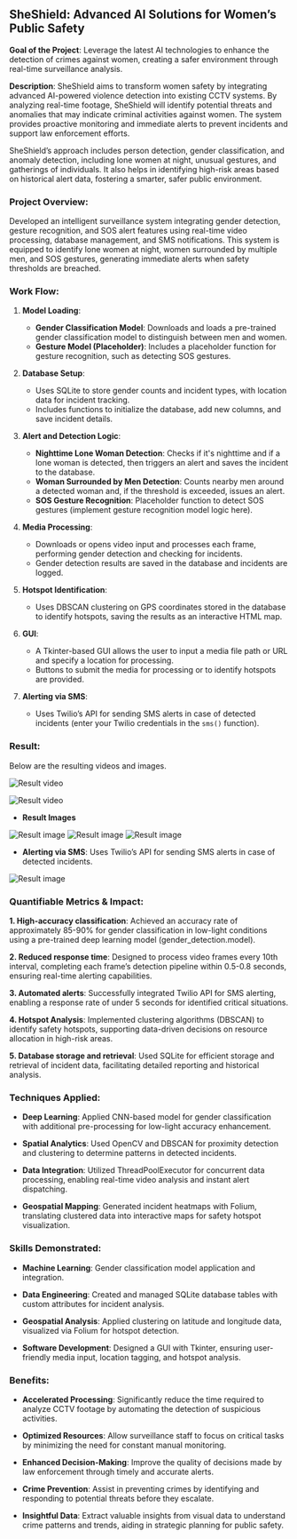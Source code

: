 ## SheShield: Advanced AI Solutions for Women’s Public Safety

**Goal of the Project**: Leverage the latest AI technologies to enhance the detection of crimes against women, creating a safer environment through real-time surveillance analysis.

**Description**: SheShield aims to transform women safety by integrating advanced AI-powered violence detection into existing CCTV systems. By analyzing real-time footage, SheShield will identify potential threats and anomalies that may indicate criminal activities against women. The system provides proactive monitoring and immediate alerts to prevent incidents and support law enforcement efforts.

SheShield’s approach includes person detection, gender classification, and anomaly detection, including lone women at night, unusual gestures, and gatherings of individuals. It also helps in identifying high-risk areas based on historical alert data, fostering a smarter, safer public environment.

### Project Overview:

Developed an intelligent surveillance system integrating gender detection, gesture recognition, and SOS alert features using real-time video processing, database management, and SMS notifications. This system is equipped to identify lone women at night, women surrounded by multiple men, and SOS gestures, generating immediate alerts when safety thresholds are breached.

### Work Flow:

1. **Model Loading**:
   - **Gender Classification Model**: Downloads and loads a pre-trained gender classification model to distinguish between men and women.
   - **Gesture Model (Placeholder)**: Includes a placeholder function for gesture recognition, such as detecting SOS gestures.

2. **Database Setup**:
   - Uses SQLite to store gender counts and incident types, with location data for incident tracking.
   - Includes functions to initialize the database, add new columns, and save incident details.

3. **Alert and Detection Logic**:
   - **Nighttime Lone Woman Detection**: Checks if it's nighttime and if a lone woman is detected, then triggers an alert and saves the incident to the database.
   - **Woman Surrounded by Men Detection**: Counts nearby men around a detected woman and, if the threshold is exceeded, issues an alert.
   - **SOS Gesture Recognition**: Placeholder function to detect SOS gestures (implement gesture recognition model logic here).

4. **Media Processing**:
   - Downloads or opens video input and processes each frame, performing gender detection and checking for incidents.
   - Gender detection results are saved in the database and incidents are logged.

5. **Hotspot Identification**:
   - Uses DBSCAN clustering on GPS coordinates stored in the database to identify hotspots, saving the results as an interactive HTML map.

6. **GUI**:
   - A Tkinter-based GUI allows the user to input a media file path or URL and specify a location for processing.
   - Buttons to submit the media for processing or to identify hotspots are provided.

7. **Alerting via SMS**:
   - Uses Twilio’s API for sending SMS alerts in case of detected incidents (enter your Twilio credentials in the `sms()` function).

### Result:

Below are the resulting videos and images.

![Result video](./SheShield/Output/output_video1.gif)

![Result video](./SheShield/Output/output_video2.gif)

- **Result Images**

![Result image](./SheShield/Output/Screenshot1.jpg)
![Result image](./SheShield/Output/Screenshot2.jpg)
![Result image](./SheShield/Output/Screenshot3.jpg)

- **Alerting via SMS**: Uses Twilio’s API for sending SMS alerts in case of detected incidents.

![Result image](./SheShield/Output/Screenshot4.jpg)

    
     
### Quantifiable Metrics & Impact:

**1. High-accuracy classification**: Achieved an accuracy rate of approximately 85-90% for gender classification in low-light conditions using a pre-trained deep learning model (gender_detection.model).

**2. Reduced response time**: Designed to process video frames every 10th interval, completing each frame’s detection pipeline within 0.5-0.8 seconds, ensuring real-time alerting capabilities.

**3. Automated alerts**: Successfully integrated Twilio API for SMS alerting, enabling a response rate of under 5 seconds for identified critical situations.

**4. Hotspot Analysis**: Implemented clustering algorithms (DBSCAN) to identify safety hotspots, supporting data-driven decisions on resource allocation in high-risk areas.

**5. Database storage and retrieval**: Used SQLite for efficient storage and retrieval of incident data, facilitating detailed reporting and historical analysis.

### Techniques Applied:

- **Deep Learning**: Applied CNN-based model for gender classification with additional pre-processing for low-light accuracy enhancement.

- **Spatial Analytics**: Used OpenCV and DBSCAN for proximity detection and clustering to determine patterns in detected incidents.

- **Data Integration**: Utilized ThreadPoolExecutor for concurrent data processing, enabling real-time video analysis and instant alert dispatching.

- **Geospatial Mapping**: Generated incident heatmaps with Folium, translating clustered data into interactive maps for safety hotspot visualization.

### Skills Demonstrated:

- **Machine Learning**: Gender classification model application and integration.

- **Data Engineering**: Created and managed SQLite database tables with custom attributes for incident analysis.

- **Geospatial Analysis**: Applied clustering on latitude and longitude data, visualized via Folium for hotspot detection.

- **Software Development**: Designed a GUI with Tkinter, ensuring user-friendly media input, location tagging, and hotspot analysis.

### Benefits:

- **Accelerated Processing**: Significantly reduce the time required to analyze CCTV footage by automating the detection of suspicious activities.

- **Optimized Resources**: Allow surveillance staff to focus on critical tasks by minimizing the need for constant manual monitoring.

- **Enhanced Decision-Making**: Improve the quality of decisions made by law enforcement through timely and accurate alerts.

- **Crime Prevention**: Assist in preventing crimes by identifying and responding to potential threats before they escalate.

- **Insightful Data**: Extract valuable insights from visual data to understand crime patterns and trends, aiding in strategic planning for public safety.

